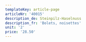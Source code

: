 ```yaml
---
templateKey: article-page
articleNr: '40015'
description_de: Steinpilz-Haselnuss
description_fr: 'Bolets, noisettes'
unit: '2'
price: '28.50'
---
```


